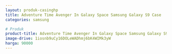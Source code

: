 ```yaml
---
layout: produk-casinghp
title: Adventure Time Avenger In Galaxy Space Samsung Galaxy S9 Case
categories: samsung

# Produk
product-title: Adventure Time Avenger In Galaxy Space Samsung Galaxy S9 Case
image-drive: 1iosnb9uCy16DOLeWADhmj6bK4WIMk3yW
harga: 90000
---
```

